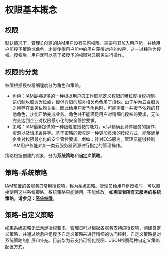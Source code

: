 # 权限基本概念<a name="iam_01_0602"></a>

## 权限<a name="section9855153115017"></a>

默认情况下，管理员创建的IAM用户没有任何权限，需要将其加入用户组，并给用户组授予策略或角色，才能使得用户组中的用户获得对应的权限，这一过程称为授权。授权后，用户就可以基于被授予的权限对云服务进行操作。

## 权限的分类<a name="section248074315517"></a>

权限根据授权精细程度分为角色和策略。

-   角色：IAM最初提供的一种根据用户的工作职能定义权限的粗粒度授权机制。该机制以服务为粒度，提供有限的服务相关角色用于授权。由于华为云各服务之间存在业务依赖关系，因此给用户授予角色时，可能需要一并授予依赖的其他角色，才能正确完成业务。角色并不能满足用户对精细化授权的要求，无法完全达到企业对权限最小化的安全管控要求。
-   策略：IAM最新提供的一种细粒度授权的能力，可以精确到具体服务的操作、资源以及请求条件等。基于策略的授权是一种更加灵活的授权方式，能够满足企业对权限最小化的安全管控要求。例如：针对ECS服务，管理员能够控制IAM用户仅能对某一类云服务器资源进行指定的管理操作。

策略根据创建的对象，分为**系统策略**和**自定义策略**。

## 策略-系统策略<a name="section12813010175110"></a>

IAM预置的各服务的常用授权项，称为系统策略。管理员给用户组授权时，可以直接使用这些系统策略，系统策略只能使用，不能修改。**如需查看所有云服务的系统策略，请参见：[系统权限](https://support.huaweicloud.com/usermanual-permissions/iam_01_0001.html)**。

## 策略-自定义策略<a name="zh-cn_topic_0171210163_section1798011555117"></a>

如果系统策略无法满足授权要求，管理员可以根据各服务支持的授权项，创建自定义策略，并通过给用户组授予自定义策略来进行精细的访问控制，自定义策略是对系统策略的扩展和补充。目前华为云支持可视化视图、JSON视图两种自定义策略配置方式。

